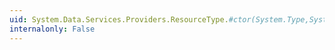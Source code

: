 ```yaml
---
uid: System.Data.Services.Providers.ResourceType.#ctor(System.Type,System.Data.Services.Providers.ResourceTypeKind,System.Data.Services.Providers.ResourceType,System.String,System.String,System.Boolean)
internalonly: False
---
```

